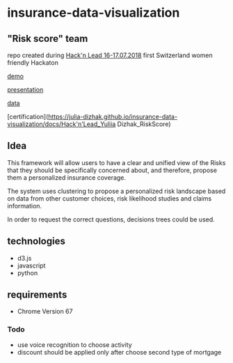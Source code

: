 # insurance-data-visualization

## "Risk score" team

repo created during [Hack'n Lead 16-17.07.2018](http://hackandlead.com/) first Switzerland women friendly Hackaton

[demo](https://julia-dizhak.github.io/insurance-data-visualization/index.html)

[presentation](https://julia-dizhak.github.io/insurance-data-visualization/docs/Risk-Score.pdf)

[data](https://julia-dizhak.github.io/insurance-data-visualization/docs/data.txt)

[certification](https://julia-dizhak.github.io/insurance-data-visualization/docs/Hack'n'Lead_Yuliia Dizhak_RiskScore)


## Idea
This framework will allow users to have a clear and unified view of the Risks that they should be specifically concerned about, and therefore, propose them a personalized insurance coverage.

The system uses clustering to propose a personalized risk landscape based on data from other customer choices, risk likelihood studies and claims information.

In order to request the correct questions, decisions trees could be used.


## technologies
* d3.js
* javascript
* python


## requirements
* Chrome Version 67


### Todo
* use voice recognition to choose activity
* discount should be applied only after choose second type of mortgage
